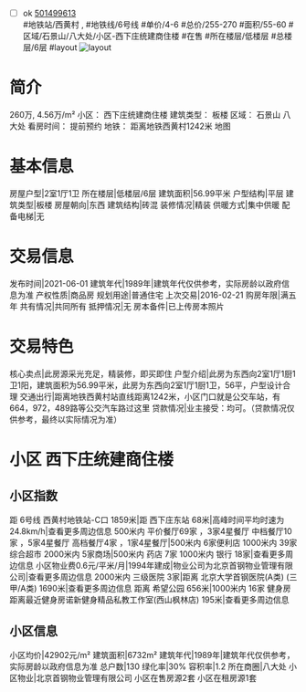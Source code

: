 - [ ] ok [501499613](https://bj.5i5j.com/ershoufang/501499613.html)  
 #地铁站/西黄村 ,  #地铁线/6号线
#单价/4-6 #总价/255-270 #面积/55-60   #区域/石景山/八大处/小区-西下庄统建商住楼 #在售 #所在楼层/低楼层 #总楼层/6层 #layout 
![layout](http://image2a.5i5j.com/bdir/layout/b0072acb5cef41d7b8515197dee57409.jpg_P5.jpg) 
# 简介 
 260万,  4.56万/m² 
小区： 西下庄统建商住楼
建筑类型： 板楼
区域： 石景山 八大处
看房时间： 提前预约
地铁： 距离地铁西黄村1242米 地图
# 基本信息 
 房屋户型|2室1厅1卫
所在楼层|低楼层/6层
建筑面积|56.99平米
户型结构|平层
建筑类型|板楼
房屋朝向|东西
建筑结构|砖混
装修情况|精装
供暖方式|集中供暖
配备电梯|无
# 交易信息 
 发布时间|2021-06-01
建筑年代|1989年|建筑年代仅供参考，实际房龄以政府信息为准
产权性质|商品房
规划用途|普通住宅
上次交易|2016-02-21
购房年限|满五年
共有情况|共同所有
抵押情况|无
房本备件|已上传房本照片
# 交易特色 
 核心卖点|此房源采光充足，精装修，即买即住
户型介绍|此房为东西向2室1厅1厨1卫1阳，建筑面积为56.99平米，此房为东西向2室1厅1厨1卫，56平，户型设计合理
交通出行|距离地铁西黄村站直线距离1242米，小区门口就是公交车站，有664，972，489路等公交汽车路过这里
贷款情况|业主接受：均可。（贷款情况仅供参考，最终以实际情况为准）
# 小区 西下庄统建商住楼
## 小区指数 
 距 6号线 西黄村地铁站-C口 1859米|距 西下庄东站 68米|高峰时间平均时速为24.8km/h|查看更多周边信息
500米内 平价餐厅69家 ，3家4星餐厅
中档餐厅10家 ，5家4星餐厅
高档餐厅4家 ，1家4星餐厅|500米内 6家便利店
1000米内 39家综合超市
2000米内 5家商场|500米内 药店 7家
1000米内 银行 18家|查看更多周边信息
小区物业费0.6元/平米/月|1994年建成|物业公司为北京首钢物业管理有限公司|查看更多周边信息
2000米内 三级医院 3家|距离 北京大学首钢医院(A类) (三甲/A类) 1690米|查看更多周边信息
距离 希望公园 656米|1000米内 16家 健身房
距离最近健身房诺新健身精品私教工作室(西山枫林店) 195米|查看更多周边信息
## 小区信息 
 小区均价|42902元/m²
建筑面积|6732m²
建筑年代|1989年|建筑年代仅供参考，实际房龄以政府信息为准
总户数|130
绿化率|30%
容积率|1.2
所在商圈|八大处
小区物业|北京首钢物业管理有限公司
小区在售房源2套
小区在租房源1套
